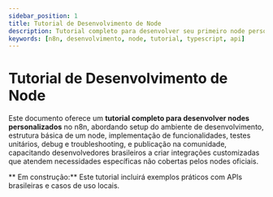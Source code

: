 ```yaml
---
sidebar_position: 1
title: Tutorial de Desenvolvimento de Node
description: Tutorial completo para desenvolver seu primeiro node personalizado para n8n
keywords: [n8n, desenvolvimento, node, tutorial, typescript, api]
---
```


# Tutorial de Desenvolvimento de Node

Este documento oferece um **tutorial completo para desenvolver nodes personalizados** no n8n, abordando setup do ambiente de desenvolvimento, estrutura básica de um node, implementação de funcionalidades, testes unitários, debug e troubleshooting, e publicação na comunidade, capacitando desenvolvedores brasileiros a criar integrações customizadas que atendem necessidades específicas não cobertas pelos nodes oficiais.

** Em construção:** Este tutorial incluirá exemplos práticos com APIs brasileiras e casos de uso locais.
